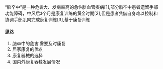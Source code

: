 “脑卒中”是一种危害大、发病率高的急性脑血管疾病[1],部分脑卒中患者遗留手部功能障碍，中风后3个月是康复训练的黄金时期[2],但是患者凭借自身难以控制和协调手部肌肉完成康复训练[3],基于康复训练



#### 思路
1. 脑卒中的危害   需要及时康复
2. 居家康复的优点
3. 康复器械的选择
4. 国内外康复器械发展情况